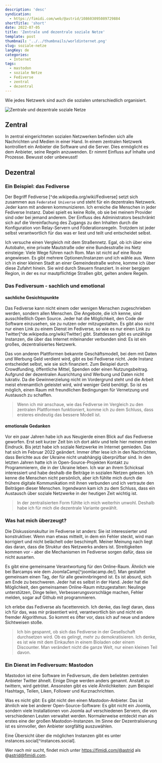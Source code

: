 ```yaml
---
description: 'desc'
syndication: 
  - https://fimidi.com/web/@astrid/108603095089729884
shortTitle: 'short'
date: 2022-07-05
title: 'Zentrale und dezentrale soziale Netze'
template: post
thumbnail: '../../thumbnails/worldinternet.png'
slug: soziale-netze
langKey: de
categories:
  - Internet
tags:
  - mastodon
  - soziale Netze
  - Fediverse
  - zentral
  - dezentral
---
```



Wie jedes Netzwerk sind auch die sozialen unterschiedlich organisiert.

![Zentrale und dezentrale soziale Netze](/images/1aa.png)

## Zentral 

In zentral eingerichteten sozialen Netzwerken befinden sich alle Nachrichten und Medien in einer Hand. In einem zentralen Netzwerk kontrolliert ein Anbieter die Software und die Server. Dies ermöglicht es dem Anbieter, seine Regeln anzuwenden. Er nimmt Einfluss auf Inhalte und Prozesse. Bewusst oder unbewusst! 

## Dezentral

### Ein Beispiel: das Fediverse

Der Begriff Fediverse [^de.wikipedia.org/wiki/Fediverse] setzt sich zusammen aus `Federated Universe` und steht für ein dezentrales Netzwerk. Jeder kann mit anderen kommunizieren. Ich erreiche die Menschen in jeder Fediverse Instanz. Dabei spielt es keine Rolle, ob sie bei meinem Provider sind oder bei jemand anderem. Der Einfluss des Administrators beschränkt sich auf die Vereinfachung des Zugangs zu den Inhalten durch die Konfiguration von Relay-Servern und Föderationsregeln. Trotzdem ist jeder selbst verantwortlich für das was er liest und teilt und entscheidet selbst.

Ich versuche einen Vergleich mit dem Straßennetz. Egal, ob ich über eine Autobahn, eine private Mautstraße oder eine Bundesstraße ins Netz einsteige: Viele Wege führen nach Rom. Man ist nicht auf eine Route angewiesen. Es gibt mehrere Optionen/Instanzen und ich wähle aus. Wenn ich in einer kleinen Stadt an einer Gemeindestraße wohne, komme ich über diese Zufahrt hinein. Sie wird durch Steuern finanziert. In einer bergigen Region, in der es nur mautpflichtige Straßen gibt, gelten andere Regeln.

### Das Fediversum - sachlich und emotional 

#### sachliche Gesichtspunkte

Das Fediverse kann nicht einem oder wenigen Menschen zugeschrieben werden, sondern allen Menschen. Die Angebote, die ich kenne, sind ausschließlich Open Source. Jeder hat die Möglichkeit, den Code der Software einzusehen, sie zu nutzen oder mitzugestalten. Es gibt also nicht nur einen Link zu einem Dienst im Fediverse, so wie es nur einen Link zu Twitter[^de.wikipedia.org/wiki/Twitter] gibt. Stattdessen gibt es unzählige Instanzen, die über das Internet miteinander verbunden sind: Es ist ein großes, dezentralisiertes Netzwerk.

Das von anderen Plattformen bekannte Geschäftsmodell, bei dem mit Daten und Werbung Geld verdient wird, gibt es bei Fediverse nicht. Jede Instanz entscheidet selbst, wie sie sich finanziert. Zum Beispiel durch Crowdfunding, öffentliche Mittel, Spenden oder einen Nutzungsbeitrag. Aufgrund der dezentralen Ausrichtung sind Werbung und Daten nicht lukrativ. Da die Gewinnerzielung nicht im Vordergrund steht und die Arbeit meist ehrenamtlich geleistet wird, wird weniger Geld benötigt. So ist es möglich, einen Raum mit freundlichen Bedingungen für Vernetzung und Austausch zu schaffen.

> Wenn ich mir anschaue, wie das Fediverse im Vergleich zu den zentralen Plattformen funktioniert, komme ich zu dem Schluss, dass ersteres eindeutig das bessere Modell ist.

#### emotionale Gedanken

Vor ein paar Jahren habe ich aus Neugierde einen Blick auf das Fediverse geworfen. Erst seit kurzer Zeit bin ich dort aktiv und teile hier meinen ersten Eindruck. Bis jetzt habe ich soziale Netzwerke im Internet gemieden. Das hat sich im Februar 2022 geändert. Immer öfter lese ich in den Nachrichten, dass Berichte aus der Ukraine nicht unabhängig überprüfbar sind. In den letzten Jahren hatte ich in Open-Source-Projekten Kontakt zu Programmierern, die in der Ukraine leben. Ich war an ihrem Schicksal interessiert und habe deshalb die Beiträge in sozialen Netzen gelesen. Ich kenne die Menschen nicht persönlich, aber ich fühlte mich durch die frühere digitale Kommunikation mit ihnen verbunden und ich vertraute den Beiträgen dieser Menschen. Irgendwann kam ich zu dem Schluss, dass ein Austausch über soziale Netzwerke in der heutigen Zeit wichtig ist. 

> In der zentralisierten Form fühlte ich mich weiterhin unwohl. Deshalb habe ich für mich die dezentrale Variante gewählt. 

### Was hat mich überzeugt?

Die Diskussionskultur im Fediverse ist anders: Sie ist interessierter und konstruktiver. Wenn man etwas mitteilt, in dem ein Fehler steckt, wird man korrigiert und nicht belächelt oder beschimpft. Meiner Meinung nach liegt das daran, dass die Struktur des Netzwerks anders ist. Streitigkeiten kommen vor - aber die Mechanismen im Fediverse sorgen dafür, dass sie nicht ausarten. 

Es gibt eine gemeinsame Verantwortung für den Online-Raum. Ähnlich wie bei Barcamps wie dem JoomlaCamp[^joomlacamp.de/]. Man gestaltet gemeinsam einen Tag, der für alle gewinnbringend ist. Es ist absurd, sich am Ende zu beschweren. Jeder hat es selbst in der Hand. Jeder hat die Möglichkeit, den gemeinsamen Online-Raum mitzugestalten: Neulinge unterstützen, Dinge teilen, Verbesserungsvorschläge machen, Fehler melden, sogar auf Github mit programmieren.

Ich erlebe das Fediverse als facettenreich. Ich denke, das liegt daran, dass ich für das, was mir präsentiert wird, verantwortlich bin und nicht ein fremder Algorithmus. So kommt es öfter vor, dass ich auf neue und andere Sichtweisen stoße. 

> Ich bin gespannt, ob sich das Fediverse in der Gesellschaft durchsetzen wird. Ob es gelingt, mehr zu demokratisieren. Ich denke, es ist wie mit dem Einkaufen in einem Bioladen oder einem Discounter. Man verändert nicht die ganze Welt, nur einen kleinen Teil davon.

### Ein Dienst im Fediversum: Mastodon

Mastodon ist eine Software im Fediversum, die dem beliebten zentralen Anbieter Twitter ähnelt. Einige Dinge werden anders genannt. Anstatt zu twittern, wird getrötet. Ansonsten gibt es viele Ähnlichkeiten: zum Beispiel Hashtags, Teilen, Liken, Follower und Kurznachrichten.

Was es nicht gibt: Es gibt nicht den einen Mastodon-Anbieter. Das ist ähnlich wie bei anderer Open-Source-Software: Es gibt nicht ein Joomla, sondern viele Installationen von Joomla auf verschiedenen Servern, die von verschiedenen Leuten verwaltet werden. Normalerweise entdeckt man als erstes eine der großen Mastodon-Instanzen. Im Sinne der Dezentralisierung ist es sinnvoller, den Anbieter sorgfältig auszuwählen. 

Eine Übersicht über die möglichen Instanzen gibt es unter instances.social[^instances.social].

Wer nach mir sucht, findet mich unter https://fimidi.com/@astrid als @astrid@fimidi.com.

